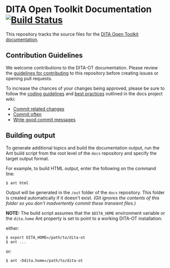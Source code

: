 # DITA Open Toolkit Documentation [![Build Status](https://travis-ci.org/dita-ot/docs.svg?branch=develop)](http://travis-ci.org/dita-ot/docs)

This repository tracks the source files for the [DITA Open Toolkit documentation][1].


## Contribution Guidelines

We welcome contributions to the DITA-OT documentation. Please review the [guidelines for contributing][2] to this repository before creating issues or opening pull requests.

To increase the chances of your changes being approved, please be sure to follow the [coding guidelines][3] and [best practices][4] outlined in the docs project wiki:

* [Commit related changes][5]
* [Commit often][6]
* [Write good commit messages][7]

## Building output

To generate additional topics and build the documentation output, run the Ant build script from the root level of the `docs` repository and specify the target output format.

For example, to build HTML output, enter the following on the command line:

	$ ant html

Output will be generated in the `/out` folder of the `docs` repository. This folder is created automatically if it doesn't exist. _(Git ignores the contents of this folder so you don't inadvertently commit these transient files.)_

**NOTE:** The build script assumes that the `$DITA_HOME` environment variable or the `dita.home` Ant property is set to point to a working DITA-OT installation:

either:

	$ export DITA_HOME=/path/to/dita-ot
	$ ant ...

or:

	$ ant -Ddita.home=/path/to/dita-ot

[1]:	http://www.dita-ot.org/dev/
[2]:	CONTRIBUTING.md
[3]:	https://github.com/dita-ot/docs/wiki/Coding-guidelines
[4]:	https://github.com/dita-ot/docs/wiki/Git-workflow#best-practices
[5]:	https://github.com/dita-ot/docs/wiki/Git-workflow#commit-related-changes
[6]:	https://github.com/dita-ot/docs/wiki/Git-workflow#commit-related-changes
[7]:	https://github.com/dita-ot/docs/wiki/Git-workflow#writing-good-commit-messages
